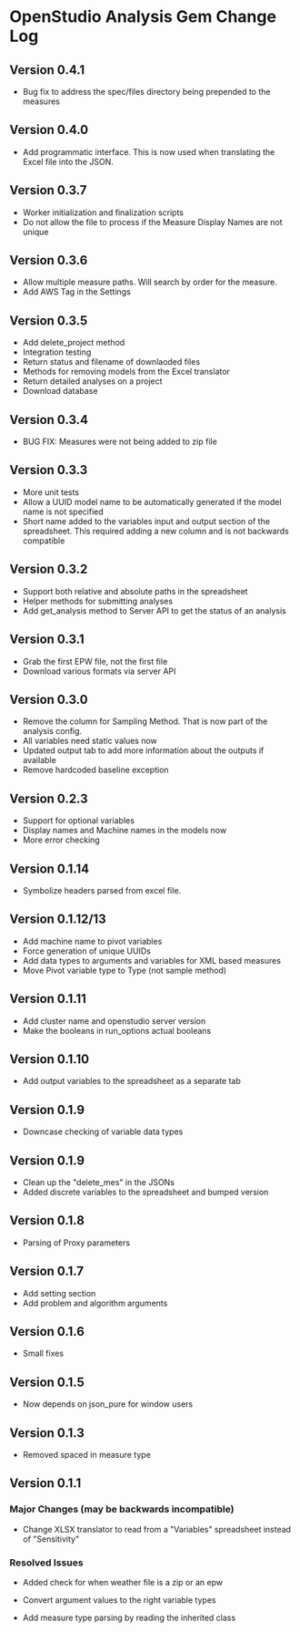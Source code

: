 OpenStudio Analysis Gem Change Log
==================================

Version 0.4.1
-------------
* Bug fix to address the spec/files directory being prepended to the measures

Version 0.4.0
-------------
* Add programmatic interface. This is now used when translating the Excel file into the JSON.

Version 0.3.7
-------------
* Worker initialization and finalization scripts
* Do not allow the file to process if the Measure Display Names are not unique

Version 0.3.6
-------------
* Allow multiple measure paths. Will search by order for the measure.
* Add AWS Tag in the Settings

Version 0.3.5
--------------
* Add delete_project method
* Integration testing
* Return status and filename of downlaoded files
* Methods for removing models from the Excel translator
* Return detailed analyses on a project
* Download database

Version 0.3.4
-------------
* BUG FIX: Measures were not being added to zip file

Version 0.3.3
-------------
* More unit tests
* Allow a UUID model name to be automatically generated if the model name is not specified
* Short name added to the variables input and output section of the spreadsheet. This required adding a new column and is not backwards compatible

Version 0.3.2
--------------
* Support both relative and absolute paths in the spreadsheet
* Helper methods for submitting analyses
* Add get_analysis method to Server API to get the status of an analysis

Version 0.3.1
--------------
* Grab the first EPW file, not the first file
* Download various formats via server API

Version 0.3.0
--------------
* Remove the column for Sampling Method. That is now part of the analysis config.
* All variables need static values now
* Updated output tab to add more information about the outputs if available
* Remove hardcoded baseline exception

Version 0.2.3
--------------
* Support for optional variables
* Display names and Machine names in the models now
* More error checking

Version 0.1.14
--------------
* Symbolize headers parsed from excel file.


Version 0.1.12/13
-------------
* Add machine name to pivot variables
* Force generation of unique UUIDs
* Add data types to arguments and variables for XML based measures
* Move Pivot variable type to Type (not sample method)

Version 0.1.11
-------------
* Add cluster name and openstudio server version
* Make the booleans in run_options actual booleans

Version 0.1.10
-------------
* Add output variables to the spreadsheet as a separate tab

Version 0.1.9
-------------
* Downcase checking of variable data types

Version 0.1.9
-------------
* Clean up the "delete_mes" in the JSONs
* Added discrete variables to the spreadsheet and bumped version

Version 0.1.8
-------------
* Parsing of Proxy parameters

Version 0.1.7
-------------
* Add setting section
* Add problem and algorithm arguments

Version 0.1.6
-------------
* Small fixes

Version 0.1.5
-------------
* Now depends on json_pure for window users

Version 0.1.3
-------------
* Removed spaced in measure type

Version 0.1.1
-------------

### Major Changes (may be backwards incompatible)

* Change XLSX translator to read from a "Variables" spreadsheet instead of "Sensitivity"

### Resolved Issues

* Added check for when weather file is a zip or an epw

* Convert argument values to the right variable types

* Add measure type parsing by reading the inherited class

